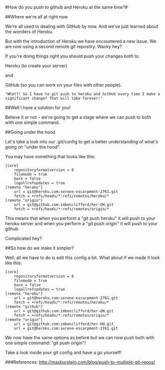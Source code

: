 #How do you push to github and Heroku at the same time?#

##Where we're all at right now

We're all used to dealing with GitHub by now. And we've just learned about the wonders of Heroku.

But with the introduction of Heroku we have encountered a new issue. We are now using a second remote git repositry. Wacky hey?

If you're doing things right you should push your changes both to:

Heroku (to create your server)

and

GitHub (so you can work on your files with other people).

    "What?! So I have to git push to heroku and GitHub every time I make a significant change? That will take forever!"

##Well I have a solution for you!

Believe it or not - we're going to get a stage where we can push to both with one simple command.

##Going under the hood

Let's take a look into our .git/config to get a better understanding of what's going on "under the hood".

You may have something that looks like this:

    [core]
    	repositoryformatversion = 0
    	filemode = true
    	bare = false
    	logallrefupdates = true
    [remote "heroku"]
    	url = git@heroku.com:serene-escarpment-2761.git
    	fetch = +refs/heads/*:refs/remotes/heroku/*
    [remote "origin"]
    	url = git@github.com:imbenclifford/her-OH.git
    	fetch = +refs/heads/*:refs/remotes/origin/*

This means that when you perform a "git push heroku" it will push to your heroku server and when you perform a "git push origin" it will push to your github.

Complicated hey?

##So how do we make it simpler?

Well, all we have to do is edit this config a bit. What about if we made it look like this:

    [core]
    	repositoryformatversion = 0
    	filemode = true
    	bare = false
    	logallrefupdates = true
    [remote "heroku"]
    	url = git@heroku.com:serene-escarpment-2761.git
    	fetch = +refs/heads/*:refs/remotes/heroku/*
    [remote "github"]
    	url = git@github.com:imbenclifford/her-OH.git
    	fetch = +refs/heads/*:refs/remotes/origin/*
    [remote "origin"]
    	url = git@github.com:imbenclifford/her-OH.git
    	url = git@heroku.com:serene-escarpment-2761.git

We now have the same options as before but we can now push both with one simple command:
"git push origin"!

Take a look inside your git config and have a go yourself!

###References:
http://maxburstein.com/blog/push-to-multiple-git-repos/
